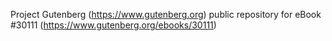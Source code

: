 Project Gutenberg (https://www.gutenberg.org) public repository for eBook #30111 (https://www.gutenberg.org/ebooks/30111)
